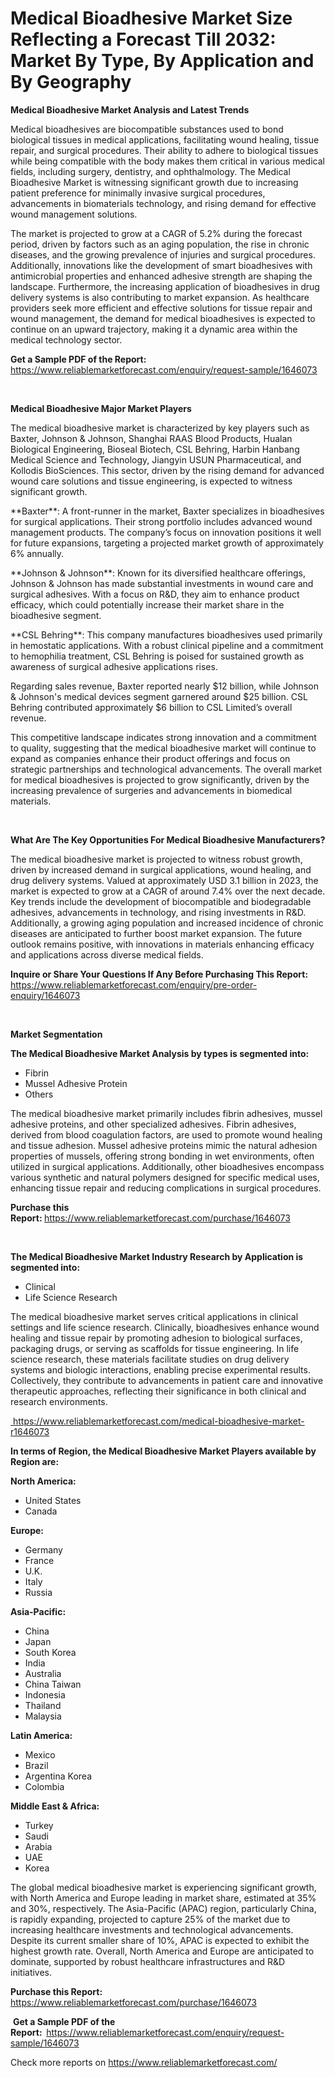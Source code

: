 <p><h1>Medical Bioadhesive Market Size Reflecting a Forecast Till 2032: Market By Type, By Application and By Geography</h1></p><p><strong>Medical Bioadhesive Market Analysis and Latest Trends</strong></p>
<p><p>Medical bioadhesives are biocompatible substances used to bond biological tissues in medical applications, facilitating wound healing, tissue repair, and surgical procedures. Their ability to adhere to biological tissues while being compatible with the body makes them critical in various medical fields, including surgery, dentistry, and ophthalmology. The Medical Bioadhesive Market is witnessing significant growth due to increasing patient preference for minimally invasive surgical procedures, advancements in biomaterials technology, and rising demand for effective wound management solutions.</p><p>The market is projected to grow at a CAGR of 5.2% during the forecast period, driven by factors such as an aging population, the rise in chronic diseases, and the growing prevalence of injuries and surgical procedures. Additionally, innovations like the development of smart bioadhesives with antimicrobial properties and enhanced adhesive strength are shaping the landscape. Furthermore, the increasing application of bioadhesives in drug delivery systems is also contributing to market expansion. As healthcare providers seek more efficient and effective solutions for tissue repair and wound management, the demand for medical bioadhesives is expected to continue on an upward trajectory, making it a dynamic area within the medical technology sector.</p></p>
<p><strong>Get a Sample PDF of the Report:&nbsp;</strong> <a href="https://www.reliablemarketforecast.com/enquiry/request-sample/1646073?utm_campaign=2472&utm_medium=2&utm_source=Github&utm_content=ia&utm_term=29032025&utm_id=medical-bioadhesive">https://www.reliablemarketforecast.com/enquiry/request-sample/1646073</a></p>
<p>&nbsp;</p>
<p><strong>Medical Bioadhesive Major Market Players</strong></p>
<p><p>The medical bioadhesive market is characterized by key players such as Baxter, Johnson & Johnson, Shanghai RAAS Blood Products, Hualan Biological Engineering, Bioseal Biotech, CSL Behring, Harbin Hanbang Medical Science and Technology, Jiangyin USUN Pharmaceutical, and Kollodis BioSciences. This sector, driven by the rising demand for advanced wound care solutions and tissue engineering, is expected to witness significant growth.</p><p>**Baxter**: A front-runner in the market, Baxter specializes in bioadhesives for surgical applications. Their strong portfolio includes advanced wound management products. The company’s focus on innovation positions it well for future expansions, targeting a projected market growth of approximately 6% annually.</p><p>**Johnson & Johnson**: Known for its diversified healthcare offerings, Johnson & Johnson has made substantial investments in wound care and surgical adhesives. With a focus on R&D, they aim to enhance product efficacy, which could potentially increase their market share in the bioadhesive segment.</p><p>**CSL Behring**: This company manufactures bioadhesives used primarily in hemostatic applications. With a robust clinical pipeline and a commitment to hemophilia treatment, CSL Behring is poised for sustained growth as awareness of surgical adhesive applications rises.</p><p>Regarding sales revenue, Baxter reported nearly $12 billion, while Johnson & Johnson's medical devices segment garnered around $25 billion. CSL Behring contributed approximately $6 billion to CSL Limited’s overall revenue.</p><p>This competitive landscape indicates strong innovation and a commitment to quality, suggesting that the medical bioadhesive market will continue to expand as companies enhance their product offerings and focus on strategic partnerships and technological advancements. The overall market for medical bioadhesives is projected to grow significantly, driven by the increasing prevalence of surgeries and advancements in biomedical materials.</p></p>
<p>&nbsp;</p>
<p><strong>What Are The Key Opportunities For Medical Bioadhesive Manufacturers?</strong></p>
<p><p>The medical bioadhesive market is projected to witness robust growth, driven by increased demand in surgical applications, wound healing, and drug delivery systems. Valued at approximately USD 3.1 billion in 2023, the market is expected to grow at a CAGR of around 7.4% over the next decade. Key trends include the development of biocompatible and biodegradable adhesives, advancements in technology, and rising investments in R&D. Additionally, a growing aging population and increased incidence of chronic diseases are anticipated to further boost market expansion. The future outlook remains positive, with innovations in materials enhancing efficacy and applications across diverse medical fields.</p></p>
<p><strong>Inquire or Share Your Questions If Any Before Purchasing This Report:</strong> <a href="https://www.reliablemarketforecast.com/enquiry/pre-order-enquiry/1646073?utm_campaign=2472&utm_medium=2&utm_source=Github&utm_content=ia&utm_term=29032025&utm_id=medical-bioadhesive">https://www.reliablemarketforecast.com/enquiry/pre-order-enquiry/1646073</a></p>
<p>&nbsp;</p>
<p><strong>Market Segmentation</strong></p>
<p><strong>The Medical Bioadhesive Market Analysis by types is segmented into:</strong></p>
<p><ul><li>Fibrin</li><li>Mussel Adhesive Protein</li><li>Others</li></ul></p>
<p><p>The medical bioadhesive market primarily includes fibrin adhesives, mussel adhesive proteins, and other specialized adhesives. Fibrin adhesives, derived from blood coagulation factors, are used to promote wound healing and tissue adhesion. Mussel adhesive proteins mimic the natural adhesion properties of mussels, offering strong bonding in wet environments, often utilized in surgical applications. Additionally, other bioadhesives encompass various synthetic and natural polymers designed for specific medical uses, enhancing tissue repair and reducing complications in surgical procedures.</p></p>
<p><strong>Purchase this Report:&nbsp;</strong><a href="https://www.reliablemarketforecast.com/purchase/1646073?utm_campaign=2472&utm_medium=2&utm_source=Github&utm_content=ia&utm_term=29032025&utm_id=medical-bioadhesive">https://www.reliablemarketforecast.com/purchase/1646073</a></p>
<p>&nbsp;</p>
<p><strong>The Medical Bioadhesive Market Industry Research by Application is segmented into:</strong></p>
<p><ul><li>Clinical</li><li>Life Science Research</li></ul></p>
<p><p>The medical bioadhesive market serves critical applications in clinical settings and life science research. Clinically, bioadhesives enhance wound healing and tissue repair by promoting adhesion to biological surfaces, packaging drugs, or serving as scaffolds for tissue engineering. In life science research, these materials facilitate studies on drug delivery systems and biologic interactions, enabling precise experimental results. Collectively, they contribute to advancements in patient care and innovative therapeutic approaches, reflecting their significance in both clinical and research environments.</p></p>
<p><a href="https://www.reliablemarketforecast.com/medical-bioadhesive-market-r1646073?utm_campaign=2472&utm_medium=2&utm_source=Github&utm_content=ia&utm_term=29032025&utm_id=medical-bioadhesive">&nbsp;https://www.reliablemarketforecast.com/medical-bioadhesive-market-r1646073</a></p>
<p><strong>In terms of Region, the Medical Bioadhesive Market Players available by Region are:</strong></p>
<p>
    <p> <strong> North America: </strong>
        <ul>
            <li>United States</li>
            <li>Canada</li>
        </ul>
        </p> 
    <p> <strong> Europe: </strong>
        <ul>
            <li>Germany</li>
            <li>France</li>
            <li>U.K.</li>
            <li>Italy</li>
            <li>Russia</li>
        </ul>
        </p> 
    <p> <strong> Asia-Pacific: </strong>
        <ul>
            <li>China</li>
            <li>Japan</li>
            <li>South Korea</li>
            <li>India</li>
            <li>Australia</li>
            <li>China Taiwan</li>
            <li>Indonesia</li>
            <li>Thailand</li>
            <li>Malaysia</li>
        </ul>
        </p> 
    <p> <strong> Latin America: </strong>
        <ul>
            <li>Mexico</li>
            <li>Brazil</li>
            <li>Argentina Korea</li>
            <li>Colombia</li>
        </ul>
        </p> 
    <p> <strong> Middle East & Africa: </strong>
        <ul>
            <li>Turkey</li>
            <li>Saudi</li>
            <li>Arabia</li>
            <li>UAE</li>
            <li>Korea</li>
        </ul>
    </p>
    </p>
<p><p>The global medical bioadhesive market is experiencing significant growth, with North America and Europe leading in market share, estimated at 35% and 30%, respectively. The Asia-Pacific (APAC) region, particularly China, is rapidly expanding, projected to capture 25% of the market due to increasing healthcare investments and technological advancements. Despite its current smaller share of 10%, APAC is expected to exhibit the highest growth rate. Overall, North America and Europe are anticipated to dominate, supported by robust healthcare infrastructures and R&D initiatives.</p></p>
<p><strong>Purchase this Report: </strong><a href="https://www.reliablemarketforecast.com/purchase/1646073?utm_campaign=2472&utm_medium=2&utm_source=Github&utm_content=ia&utm_term=29032025&utm_id=medical-bioadhesive">https://www.reliablemarketforecast.com/purchase/1646073</a></p>
<p>&nbsp;<strong>Get a Sample PDF of the Report:&nbsp;&nbsp;</strong><a href="https://www.reliablemarketforecast.com/enquiry/request-sample/1646073?utm_campaign=2472&utm_medium=2&utm_source=Github&utm_content=ia&utm_term=29032025&utm_id=medical-bioadhesive">https://www.reliablemarketforecast.com/enquiry/request-sample/1646073</a></p>
<p><strong></strong></p>
<p>Check more reports on <a href="https://www.reliablemarketforecast.com/?utm_campaign=2472&utm_medium=2&utm_source=Github&utm_content=ia&utm_term=29032025&utm_id=medical-bioadhesive">https://www.reliablemarketforecast.com/</a></p>